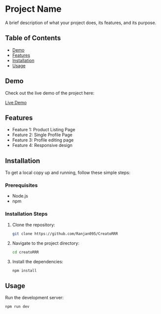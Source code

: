# Project Name

A brief description of what your project does, its features, and its purpose.

## Table of Contents

- [Demo](#demo)
- [Features](#features)
- [Installation](#installation)
- [Usage](#usage)


## Demo

Check out the live demo of the project here:

[Live Demo](https://farminsta.netlify.app/)

## Features

- Feature 1: Product Listing Page
- Feature 2: Single Profile Page
- Feature 3: Profile editing page
- Feature 4: Responsive design

## Installation

To get a local copy up and running, follow these simple steps:

### Prerequisites

- Node.js
- npm

### Installation Steps

1. Clone the repository:
   ```bash
   git clone https://github.com/Ranjan095/CreatoRRR

2. Navigate to the project directory:
   ```bash
   cd creatoRRR
3. Install the dependencies:
   ```bash
   npm install

## Usage

Run the development server:
   ```bash
   npm run dev
